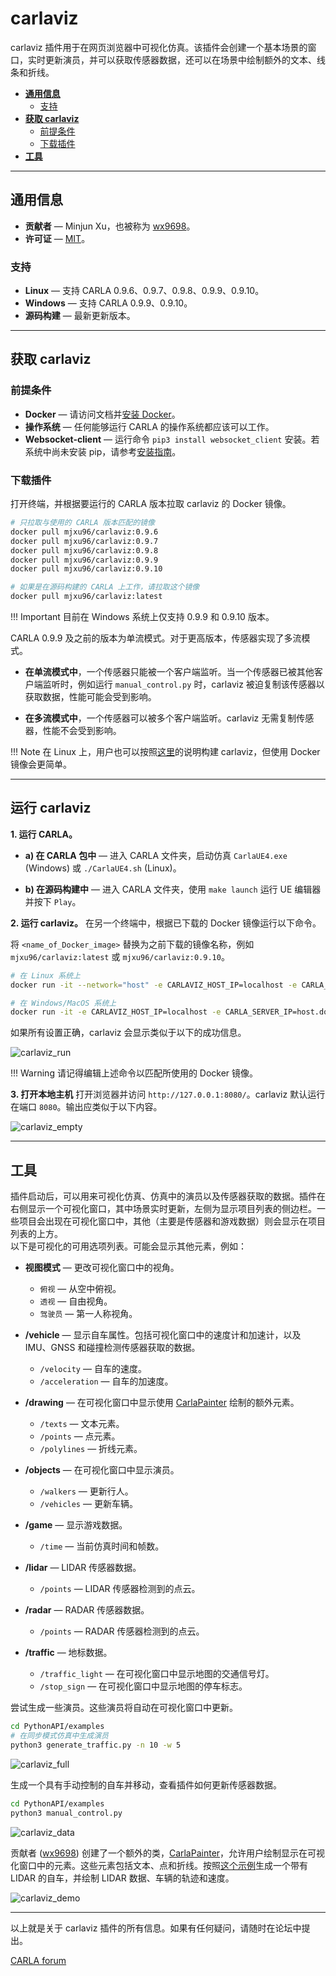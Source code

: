 # carlaviz

carlaviz 插件用于在网页浏览器中可视化仿真。该插件会创建一个基本场景的窗口，实时更新演员，并可以获取传感器数据，还可以在场景中绘制额外的文本、线条和折线。

*   [__通用信息__](#general-information)  
	*   [支持](#support)  
*   [__获取 carlaviz__](#get-carlaviz)  
	*   [前提条件](#prerequisites)  
	*   [下载插件](#download-the-plugin)  
*   [__工具__](#utilities)  

---
## 通用信息

*   __贡献者__ — Minjun Xu，也被称为 [wx9698](https://github.com/wx9698)。  
*   __许可证__ — [MIT](https://en.wikipedia.org/wiki/MIT_License)。  

### 支持

*   __Linux__ — 支持 CARLA 0.9.6、0.9.7、0.9.8、0.9.9、0.9.10。  
*   __Windows__ — 支持 CARLA 0.9.9、0.9.10。  
*   __源码构建__ — 最新更新版本。  

---
## 获取 carlaviz

### 前提条件

*   __Docker__ — 请访问文档并[安装 Docker](https://docs.docker.com/get-docker/)。  
*   __操作系统__ — 任何能够运行 CARLA 的操作系统都应该可以工作。  
*   __Websocket-client__ — 运行命令 `pip3 install websocket_client` 安装。若系统中尚未安装 pip，请参考[安装指南](https://pip.pypa.io/en/stable/installing/)。  

### 下载插件

打开终端，并根据要运行的 CARLA 版本拉取 carlaviz 的 Docker 镜像。

```bash
# 只拉取与使用的 CARLA 版本匹配的镜像
docker pull mjxu96/carlaviz:0.9.6
docker pull mjxu96/carlaviz:0.9.7
docker pull mjxu96/carlaviz:0.9.8
docker pull mjxu96/carlaviz:0.9.9
docker pull mjxu96/carlaviz:0.9.10

# 如果是在源码构建的 CARLA 上工作，请拉取这个镜像
docker pull mjxu96/carlaviz:latest
```

!!! Important
    目前在 Windows 系统上仅支持 0.9.9 和 0.9.10 版本。

CARLA 0.9.9 及之前的版本为单流模式。对于更高版本，传感器实现了多流模式。

* __在单流模式中__，一个传感器只能被一个客户端监听。当一个传感器已被其他客户端监听时，例如运行 `manual_control.py` 时，carlaviz 被迫复制该传感器以获取数据，性能可能会受到影响。

* __在多流模式中__，一个传感器可以被多个客户端监听。carlaviz 无需复制传感器，性能不会受到影响。

!!! Note
    在 Linux 上，用户也可以按照[这里](https://github.com/carla-simulator/carlaviz/blob/master/docs/build.md)的说明构建 carlaviz，但使用 Docker 镜像会更简单。

---
## 运行 carlaviz

__1. 运行 CARLA。__

*   __a) 在 CARLA 包中__ — 进入 CARLA 文件夹，启动仿真 `CarlaUE4.exe` (Windows) 或 `./CarlaUE4.sh` (Linux)。

*   __b) 在源码构建中__ — 进入 CARLA 文件夹，使用 `make launch` 运行 UE 编辑器并按下 `Play`。

__2. 运行 carlaviz。__ 在另一个终端中，根据已下载的 Docker 镜像运行以下命令。

将 `<name_of_Docker_image>` 替换为之前下载的镜像名称，例如 `mjxu96/carlaviz:latest` 或 `mjxu96/carlaviz:0.9.10`。

```sh
# 在 Linux 系统上
docker run -it --network="host" -e CARLAVIZ_HOST_IP=localhost -e CARLA_SERVER_IP=localhost -e CARLA_SERVER_PORT=2000 <name_of_Docker_image>

# 在 Windows/MacOS 系统上
docker run -it -e CARLAVIZ_HOST_IP=localhost -e CARLA_SERVER_IP=host.docker.internal -e CARLA_SERVER_PORT=2000 -p 8080-8081:8080-8081 -p 8089:8089 <name_of_Docker_image>
```

如果所有设置正确，carlaviz 会显示类似于以下的成功信息。

![carlaviz_run](img/plugins_carlaviz_run.jpg)

!!! Warning
    请记得编辑上述命令以匹配所使用的 Docker 镜像。

__3. 打开本地主机__ 打开浏览器并访问 `http://127.0.0.1:8080/`。carlaviz 默认运行在端口 `8080`。输出应类似于以下内容。

![carlaviz_empty](img/plugins_carlaviz_empty.jpg)

---
## 工具

插件启动后，可以用来可视化仿真、仿真中的演员以及传感器获取的数据。插件在右侧显示一个可视化窗口，其中场景实时更新，左侧为显示项目列表的侧边栏。一些项目会出现在可视化窗口中，其他（主要是传感器和游戏数据）则会显示在项目列表的上方。  
以下是可视化的可用选项列表。可能会显示其他元素，例如：

*   __视图模式__ — 更改可视化窗口中的视角。
	*   `俯视` — 从空中俯视。
	*   `透视` — 自由视角。
	*   `驾驶员` — 第一人称视角。

*   __/vehicle__ — 显示自车属性。包括可视化窗口中的速度计和加速计，以及 IMU、GNSS 和碰撞检测传感器获取的数据。
	*   `/velocity` — 自车的速度。
	*   `/acceleration` — 自车的加速度。
*   __/drawing__ — 在可视化窗口中显示使用 [CarlaPainter](https://github.com/wx9698/carlaviz/blob/master/examples/carla_painter.py) 绘制的额外元素。
	*   `/texts` — 文本元素。
	*   `/points` — 点元素。
	*   `/polylines` — 折线元素。
*   __/objects__ — 在可视化窗口中显示演员。
	*   `/walkers` — 更新行人。
	*   `/vehicles` — 更新车辆。
*   __/game__ — 显示游戏数据。
	*   `/time` — 当前仿真时间和帧数。
*   __/lidar__ — LIDAR 传感器数据。
	*   `/points` — LIDAR 传感器检测到的点云。
*   __/radar__ — RADAR 传感器数据。
	*   `/points` — RADAR 传感器检测到的点云。
*   __/traffic__ — 地标数据。
	*   `/traffic_light` — 在可视化窗口中显示地图的交通信号灯。
	*   `/stop_sign` — 在可视化窗口中显示地图的停车标志。

尝试生成一些演员。这些演员将自动在可视化窗口中更新。

```sh
cd PythonAPI/examples
# 在同步模式仿真中生成演员
python3 generate_traffic.py -n 10 -w 5
```

![carlaviz_full](img/plugins_carlaviz_full.jpg)

生成一个具有手动控制的自车并移动，查看插件如何更新传感器数据。

```sh
cd PythonAPI/examples
python3 manual_control.py
```

![carlaviz_data](img/plugins_carlaviz_data.jpg)

贡献者 ([wx9698](https://github.com/wx9698)) 创建了一个额外的类，[CarlaPainter](https://github.com/wx9698/carlaviz/blob/master/examples/carla_painter.py)，允许用户绘制显示在可视化窗口中的元素。这些元素包括文本、点和折线。按照[这个示例](https://github.com/carla-simulator/carlaviz/blob/master/examples/example.py)生成一个带有 LIDAR 的自车，并绘制 LIDAR 数据、车辆的轨迹和速度。

![carlaviz_demo](img/plugins_carlaviz_demo.jpg)

---

以上就是关于 carlaviz 插件的所有信息。如果有任何疑问，请随时在论坛中提出。

<div class="build-buttons">
<p>
<a href="https://github.com/carla-simulator/carla/discussions/" target="_blank" class="btn btn-neutral" title="Go to the CARLA forum">
CARLA forum</a>
</p>
</div>